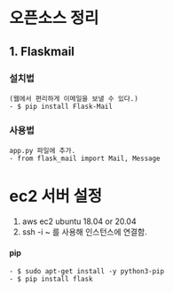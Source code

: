 # 오픈소스 정리
## 1. Flaskmail
### 설치법
    (웹에서 편리하게 이메일을 보낼 수 있다.)
    - $ pip install Flask-Mail
### 사용법
    app.py 파일에 추가.
    - from flask_mail import Mail, Message


# ec2 서버 설정
1. aws ec2 ubuntu 18.04 or 20.04
2. ssh -i ~ 를 사용해 인스턴스에 연결함.

#### pip
    - $ sudo apt-get install -y python3-pip
    - $ pip install flask


</br>
</br>